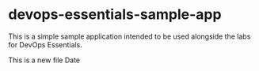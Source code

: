 # devops-essentials-sample-app

This is a simple sample application intended to be used alongside the labs for DevOps Essentials.

This is a new file Date
